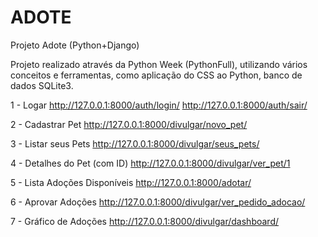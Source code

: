 # ADOTE
Projeto Adote (Python+Django)

Projeto realizado através da Python Week (PythonFull), utilizando vários conceitos e ferramentas, como aplicação do CSS ao Python, banco de dados SQLite3.

1 - Logar
	http://127.0.0.1:8000/auth/login/
	http://127.0.0.1:8000/auth/sair/
	
2 - Cadastrar Pet
	http://127.0.0.1:8000/divulgar/novo_pet/
	
3 - Listar seus Pets
	http://127.0.0.1:8000/divulgar/seus_pets/
	
4 - Detalhes do Pet (com ID)
	http://127.0.0.1:8000/divulgar/ver_pet/1
	
5 - Lista Adoções Disponíveis
	http://127.0.0.1:8000/adotar/
	
6 - Aprovar Adoções
	http://127.0.0.1:8000/divulgar/ver_pedido_adocao/
	
7 - Gráfico de Adoções
	http://127.0.0.1:8000/divulgar/dashboard/
